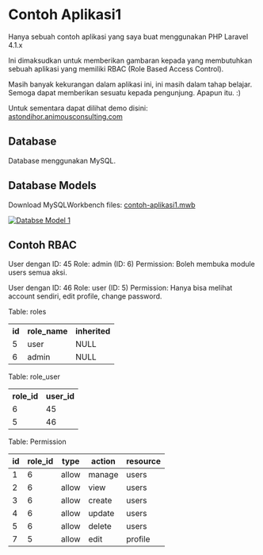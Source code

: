 Contoh Aplikasi1
================

Hanya sebuah contoh aplikasi yang saya buat menggunakan PHP Laravel 4.1.x 

Ini dimaksudkan untuk memberikan gambaran kepada yang membutuhkan sebuah aplikasi yang memiliki RBAC (Role Based Access Control).

Masih banyak kekurangan dalam aplikasi ini, ini masih dalam tahap belajar. Semoga dapat memberikan sesuatu kepada pengunjung. Apapun itu. :)

Untuk sementara dapat dilihat demo disini: [astondihor.animousconsulting.com](http://astondihor.animousconsulting.com)


Database
--------

Database menggunakan MySQL.

Database Models
---------------

Download MySQLWorkbench files: [contoh-aplikasi1.mwb](https://github.com/astondihor/contoh-aplikasi1/raw/master/DBModel/contoh-aplikasi1.mwb)

[![Databse Model 1](https://raw.github.com/astondihor/contoh-aplikasi1/master/DBModel/users_roles_throttle_permissions_th.jpg)](https://raw.github.com/astondihor/contoh-aplikasi1/master/DBModel/users_roles_throttle_permissions.jpg)


## Contoh RBAC

User dengan ID: 45
Role: admin (ID: 6)
Permission: Boleh membuka module users semua aksi.

User dengan ID: 46
Role: user (ID: 5)
Permission: Hanya bisa melihat account sendiri, edit profile, change
password.

Table: roles
<table>
  <tr>
    <th>id</th>
    <th>role_name</th>
    <th>inherited</th>
  </tr>
  <tr>
    <td>5</td>
    <td>user</td>
    <td>NULL</td>
  </tr>
  <tr>
    <td>6</td>
    <td>admin</td>
    <td>NULL</td>
  </tr>
</table>

Table: role_user
<table>
<tr>
<th>role_id</th>
<th>user_id</th>
</tr>
<tr>
<td>6</td>
<td>45</td>
</tr>
<tr>
<td>5</td>
<td>46</td>
</tr>
</table>

Table: Permission

<table>
  <thead>
    <tr>
      <th>id</th>
      <th>role_id</th>
      <th>type</th>
      <th>action</th>
      <th>resource</th>
    </tr>
  </thead>
  <tbody>
    <tr>
      <td>1</td>
      <td>6</td>
      <td>allow</td>
      <td>manage</td>
      <td>users</td>
    </tr>
    <tr>
      <td>2</td>
      <td>6</td>
      <td>allow</td>
      <td>view</td>
      <td>users</td>
    </tr>
    <tr>
      <td>3</td>
      <td>6</td>
      <td>allow</td>
      <td>create</td>
      <td>users</td>
    </tr>
    <tr>
      <td>4</td>
      <td>6</td>
      <td>allow</td>
      <td>update</td>
      <td>users</td>
    </tr>
    <tr>
      <td>5</td>
      <td>6</td>
      <td>allow</td>
      <td>delete</td>
      <td>users</td>
    </tr>
    <tr>
      <td>7</td>
      <td>5</td>
      <td>allow</td>
      <td>edit</td>
      <td>profile</td>
    </tr>
  </tbody>
</table>
